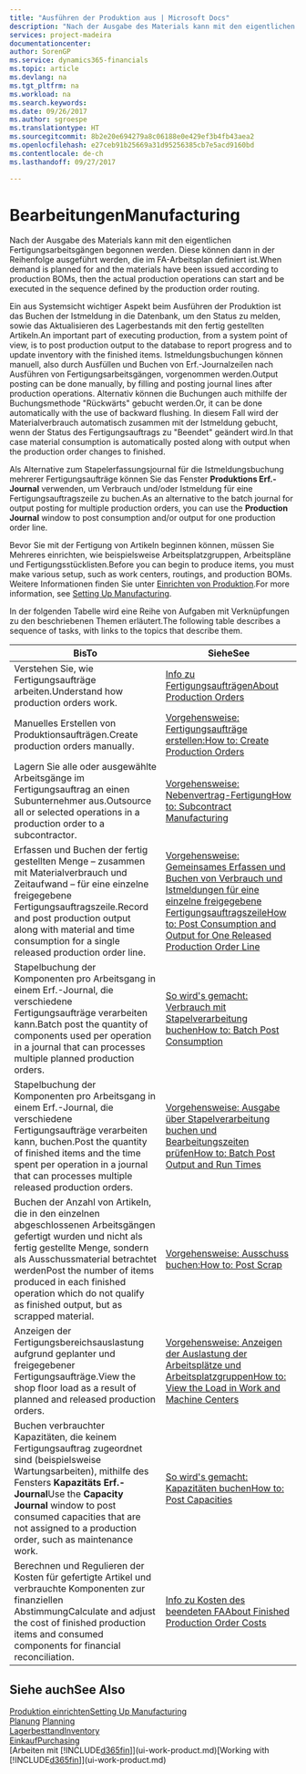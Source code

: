 ```yaml
---
title: "Ausführen der Produktion aus | Microsoft Docs"
description: "Nach der Ausgabe des Materials kann mit den eigentlichen Fertigungsarbeitsgängen begonnen werden. Diese können dann in der Reihenfolge ausgeführt werden, die im FA-Arbeitsplan definiert ist."
services: project-madeira
documentationcenter: 
author: SorenGP
ms.service: dynamics365-financials
ms.topic: article
ms.devlang: na
ms.tgt_pltfrm: na
ms.workload: na
ms.search.keywords: 
ms.date: 09/26/2017
ms.author: sgroespe
ms.translationtype: HT
ms.sourcegitcommit: 8b2e20e694279a8c06188e0e429ef3b4fb43aea2
ms.openlocfilehash: e27ceb91b25669a31d95256385cb7e5acd9160bd
ms.contentlocale: de-ch
ms.lasthandoff: 09/27/2017

---
```

# <a name="manufacturing"></a><span data-ttu-id="623f2-103">Bearbeitungen</span><span class="sxs-lookup"><span data-stu-id="623f2-103">Manufacturing</span></span>
<span data-ttu-id="623f2-104">Nach der Ausgabe des Materials kann mit den eigentlichen Fertigungsarbeitsgängen begonnen werden. Diese können dann in der Reihenfolge ausgeführt werden, die im FA-Arbeitsplan definiert ist.</span><span class="sxs-lookup"><span data-stu-id="623f2-104">When demand is planned for and the materials have been issued according to production BOMs, then the actual production operations can start and be executed in the sequence defined by the production order routing.</span></span>  

<span data-ttu-id="623f2-105">Ein aus Systemsicht wichtiger Aspekt beim Ausführen der Produktion ist das Buchen der Istmeldung in die Datenbank, um den Status zu melden, sowie das Aktualisieren des Lagerbestands mit den fertig gestellten Artikeln.</span><span class="sxs-lookup"><span data-stu-id="623f2-105">An important part of executing production, from a system point of view, is to post production output to the database to report progress and to update inventory with the finished items.</span></span> <span data-ttu-id="623f2-106">Istmeldungsbuchungen können manuell, also durch Ausfüllen und Buchen von Erf.-Journalzeilen nach Ausführen von Fertigungsarbeitsgängen, vorgenommen werden.</span><span class="sxs-lookup"><span data-stu-id="623f2-106">Output posting can be done manually, by filling and posting journal lines after production operations.</span></span> <span data-ttu-id="623f2-107">Alternativ können die Buchungen auch mithilfe der Buchungsmethode "Rückwärts" gebucht werden.</span><span class="sxs-lookup"><span data-stu-id="623f2-107">Or, it can be done automatically with the use of backward flushing.</span></span> <span data-ttu-id="623f2-108">In diesem Fall wird der Materialverbrauch automatisch zusammen mit der Istmeldung gebucht, wenn der Status des Fertigungsauftrags zu "Beendet" geändert wird.</span><span class="sxs-lookup"><span data-stu-id="623f2-108">In that case material consumption is automatically posted along with output when the production order changes to finished.</span></span>  

<span data-ttu-id="623f2-109">Als Alternative zum Stapelerfassungsjournal für die Istmeldungsbuchung mehrerer Fertigungsaufträge können Sie das Fenster **Produktions Erf.-Journal** verwenden, um Verbrauch und/oder Istmeldung für eine Fertigungsauftragszeile zu buchen.</span><span class="sxs-lookup"><span data-stu-id="623f2-109">As an alternative to the batch journal for output posting for multiple production orders, you can use the **Production Journal** window to post consumption and/or output for one production order line.</span></span>

<span data-ttu-id="623f2-110">Bevor Sie mit der Fertigung von Artikeln beginnen können, müssen Sie Mehreres einrichten, wie beispielsweise Arbeitsplatzgruppen, Arbeitspläne und Fertigungsstücklisten.</span><span class="sxs-lookup"><span data-stu-id="623f2-110">Before you can begin to produce items, you must make various setup, such as work centers, routings, and production BOMs.</span></span> <span data-ttu-id="623f2-111">Weitere Informationen finden Sie unter [Einrichten von Produktion](production-configure-production-processes.md).</span><span class="sxs-lookup"><span data-stu-id="623f2-111">For more information, see [Setting Up Manufacturing](production-configure-production-processes.md).</span></span>

<span data-ttu-id="623f2-112">In der folgenden Tabelle wird eine Reihe von Aufgaben mit Verknüpfungen zu den beschriebenen Themen erläutert.</span><span class="sxs-lookup"><span data-stu-id="623f2-112">The following table describes a sequence of tasks, with links to the topics that describe them.</span></span>   

|<span data-ttu-id="623f2-113">**Bis**</span><span class="sxs-lookup"><span data-stu-id="623f2-113">**To**</span></span>|<span data-ttu-id="623f2-114">**Siehe**</span><span class="sxs-lookup"><span data-stu-id="623f2-114">**See**</span></span>|  
|------------|-------------|  
|<span data-ttu-id="623f2-115">Verstehen Sie, wie Fertigungsaufträge arbeiten.</span><span class="sxs-lookup"><span data-stu-id="623f2-115">Understand how production orders work.</span></span>|[<span data-ttu-id="623f2-116">Info zu Fertigungsaufträgen</span><span class="sxs-lookup"><span data-stu-id="623f2-116">About Production Orders</span></span>](production-about-production-orders.md)|
|<span data-ttu-id="623f2-117">Manuelles Erstellen von Produktionsaufträgen.</span><span class="sxs-lookup"><span data-stu-id="623f2-117">Create production orders manually.</span></span>|[<span data-ttu-id="623f2-118">Vorgehensweise: Fertigungsaufträge erstellen:</span><span class="sxs-lookup"><span data-stu-id="623f2-118">How to: Create Production Orders</span></span>](production-how-to-create-production-orders.md)|
|<span data-ttu-id="623f2-119">Lagern Sie alle oder ausgewählte Arbeitsgänge im Fertigungsauftrag an einen Subunternehmer aus.</span><span class="sxs-lookup"><span data-stu-id="623f2-119">Outsource all or selected operations in a production order to a subcontractor.</span></span>|[<span data-ttu-id="623f2-120">Vorgehensweise: Nebenvertrag-Fertigung</span><span class="sxs-lookup"><span data-stu-id="623f2-120">How to: Subcontract Manufacturing</span></span>](production-how-to-subcontract-manufacturing.md)|
|<span data-ttu-id="623f2-121">Erfassen und Buchen der fertig gestellten Menge – zusammen mit Materialverbrauch und Zeitaufwand – für eine einzelne freigegebene Fertigungsauftragszeile.</span><span class="sxs-lookup"><span data-stu-id="623f2-121">Record and post production output along with material and time consumption for a single released production order line.</span></span>|[<span data-ttu-id="623f2-122">Vorgehensweise: Gemeinsames Erfassen und Buchen von Verbrauch und Istmeldungen für eine einzelne freigegebene Fertigungsauftragszeile</span><span class="sxs-lookup"><span data-stu-id="623f2-122">How to: Post Consumption and Output for One Released Production Order Line</span></span>](production-how-to-register-consumption-and-output.md)|  
|<span data-ttu-id="623f2-123">Stapelbuchung der Komponenten pro Arbeitsgang in einem Erf.-Journal, die verschiedene Fertigungsaufträge verarbeiten kann.</span><span class="sxs-lookup"><span data-stu-id="623f2-123">Batch post the quantity of components used per operation in a journal that can processes multiple planned production orders.</span></span>|[<span data-ttu-id="623f2-124">So wird's gemacht: Verbrauch mit Stapelverarbeitung buchen</span><span class="sxs-lookup"><span data-stu-id="623f2-124">How to: Batch Post Consumption</span></span>](production-how-to-post-consumption.md)|
|<span data-ttu-id="623f2-125">Stapelbuchung der Komponenten pro Arbeitsgang in einem Erf.-Journal, die verschiedene Fertigungsaufträge verarbeiten kann, buchen.</span><span class="sxs-lookup"><span data-stu-id="623f2-125">Post the quantity of finished items and the time spent per operation in a journal that can processes multiple released production orders.</span></span>|[<span data-ttu-id="623f2-126">Vorgehensweise: Ausgabe über Stapelverarbeitung buchen und Bearbeitungszeiten prüfen</span><span class="sxs-lookup"><span data-stu-id="623f2-126">How to: Batch Post Output and Run Times</span></span>](production-how-to-post-output-quantity.md)|  
|<span data-ttu-id="623f2-127">Buchen der Anzahl von Artikeln, die in den einzelnen abgeschlossenen Arbeitsgängen gefertigt wurden und nicht als fertig gestellte Menge, sondern als Ausschussmaterial betrachtet werden</span><span class="sxs-lookup"><span data-stu-id="623f2-127">Post the number of items produced in each finished operation which do not qualify as finished output, but as scrapped material.</span></span>|[<span data-ttu-id="623f2-128">Vorgehensweise:  Ausschuss buchen:</span><span class="sxs-lookup"><span data-stu-id="623f2-128">How to: Post Scrap</span></span>](production-how-to-post-scrap.md)|
|<span data-ttu-id="623f2-129">Anzeigen der Fertigungsbereichsauslastung aufgrund geplanter und freigegebener Fertigungsaufträge.</span><span class="sxs-lookup"><span data-stu-id="623f2-129">View the shop floor load as a result of planned and released production orders.</span></span>|[<span data-ttu-id="623f2-130">Vorgehensweise: Anzeigen der Auslastung der Arbeitsplätze und Arbeitsplatzgruppen</span><span class="sxs-lookup"><span data-stu-id="623f2-130">How to: View the Load in Work and Machine Centers</span></span>](production-how-to-view-the-load-on-work-centers.md)|      
|<span data-ttu-id="623f2-131">Buchen verbrauchter Kapazitäten, die keinem Fertigungsauftrag zugeordnet sind (beispielsweise Wartungsarbeiten), mithilfe des Fensters **Kapazitäts Erf.-Journal**</span><span class="sxs-lookup"><span data-stu-id="623f2-131">Use the **Capacity Journal** window to post consumed capacities that are not assigned to a production order, such as maintenance work.</span></span>|[<span data-ttu-id="623f2-132">So wird's gemacht: Kapazitäten buchen</span><span class="sxs-lookup"><span data-stu-id="623f2-132">How to: Post Capacities</span></span>](production-how-to-post-capacities.md)|  
|<span data-ttu-id="623f2-133">Berechnen und Regulieren der Kosten für gefertigte Artikel und verbrauchte Komponenten zur finanziellen Abstimmung</span><span class="sxs-lookup"><span data-stu-id="623f2-133">Calculate and adjust the cost of finished production items and consumed components for financial reconciliation.</span></span>|[<span data-ttu-id="623f2-134">Info zu Kosten des beendeten FA</span><span class="sxs-lookup"><span data-stu-id="623f2-134">About Finished Production Order Costs</span></span>](finance-about-finished-production-order-costs.md)|  

## <a name="see-also"></a><span data-ttu-id="623f2-135">Siehe auch</span><span class="sxs-lookup"><span data-stu-id="623f2-135">See Also</span></span>  
[<span data-ttu-id="623f2-136">Produktion einrichten</span><span class="sxs-lookup"><span data-stu-id="623f2-136">Setting Up Manufacturing</span></span>](production-configure-production-processes.md)  
<span data-ttu-id="623f2-137">[Planung](production-planning.md)    </span><span class="sxs-lookup"><span data-stu-id="623f2-137">[Planning](production-planning.md)    </span></span>  
[<span data-ttu-id="623f2-138">Lagerbesttand</span><span class="sxs-lookup"><span data-stu-id="623f2-138">Inventory</span></span>](inventory-manage-inventory.md)  
[<span data-ttu-id="623f2-139">Einkauf</span><span class="sxs-lookup"><span data-stu-id="623f2-139">Purchasing</span></span>](purchasing-manage-purchasing.md)  
<span data-ttu-id="623f2-140">[Arbeiten mit [!INCLUDE[d365fin](includes/d365fin_md.md)]](ui-work-product.md)</span><span class="sxs-lookup"><span data-stu-id="623f2-140">[Working with [!INCLUDE[d365fin](includes/d365fin_md.md)]](ui-work-product.md)</span></span>

